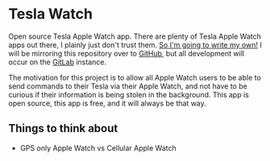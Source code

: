 # Tesla Watch

Open source Tesla Apple Watch app. There are plenty of Tesla Apple Watch apps out there, I plainly just don't trust them. [So I'm going to write my own!](./media/bender.png) I will be mirroring this repository over to [GitHub](https://github.com/git-rohrbach-tech/tesla-watch), but all development will occur on the [GitLab](https://gitlab.rohrbach.tech/zachary/tesla-watch) instance.

The motivation for this project is to allow all Apple Watch users to be able to send commands to their Tesla via their Apple Watch, and not have to be curious if their information is being stolen in the background. This app is open source, this app is free, and it will always be that way.

## Things to think about
- GPS only Apple Watch vs Cellular Apple Watch
